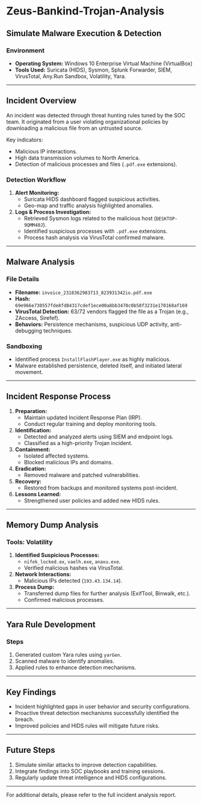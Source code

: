 # Zeus-Bankind-Trojan-Analysis

## Simulate Malware Execution & Detection

### Environment
- **Operating System:** Windows 10 Enterprise Virtual Machine (VirtualBox)
- **Tools Used:** Suricata (HIDS), Sysmon, Splunk Forwarder, SIEM, VirusTotal, Any.Run Sandbox, Volatility, Yara.

---

## Incident Overview

An incident was detected through threat hunting rules tuned by the SOC team. It originated from a user violating organizational policies by downloading a malicious file from an untrusted source. 

Key indicators:
- Malicious IP interactions.
- High data transmission volumes to North America.
- Detection of malicious processes and files (`.pdf.exe` extensions).

### Detection Workflow
1. **Alert Monitoring:**
   - Suricata HIDS dashboard flagged suspicious activities.
   - Geo-map and traffic analysis highlighted anomalies.
2. **Logs & Process Investigation:**
   - Retrieved Sysmon logs related to the malicious host (`DESKTOP-9QMM40J`).
   - Identified suspicious processes with `.pdf.exe` extensions.
   - Process hash analysis via VirusTotal confirmed malware.

---

## Malware Analysis

### File Details
- **Filename:** `invoice_2318362983713_823931342io.pdf.exe`
- **Hash:** `69e966e730557fde8fd84317cdef1ece00a8bb3470c0b58f3231e170168af169`
- **VirusTotal Detection:** 63/72 vendors flagged the file as a Trojan (e.g., ZAccess, Sirefef).
- **Behaviors:** Persistence mechanisms, suspicious UDP activity, anti-debugging techniques.

### Sandboxing
- Identified process `InstallFlashPlayer.exe` as highly malicious.
- Malware established persistence, deleted itself, and initiated lateral movement.

---

## Incident Response Process

1. **Preparation:**
   - Maintain updated Incident Response Plan (IRP).
   - Conduct regular training and deploy monitoring tools.
2. **Identification:**
   - Detected and analyzed alerts using SIEM and endpoint logs.
   - Classified as a high-priority Trojan incident.
3. **Containment:**
   - Isolated affected systems.
   - Blocked malicious IPs and domains.
4. **Eradication:**
   - Removed malware and patched vulnerabilities.
5. **Recovery:**
   - Restored from backups and monitored systems post-incident.
6. **Lessons Learned:**
   - Strengthened user policies and added new HIDS rules.

---

## Memory Dump Analysis

### Tools: Volatility
1. **Identified Suspicious Processes:**
   - `nifek_locked.ex`, `vaelh.exe`, `anaxu.exe`.
   - Verified malicious hashes via VirusTotal.
2. **Network Interactions:**
   - Malicious IPs detected (`193.43.134.14`).
3. **Process Dump:**
   - Transferred dump files for further analysis (ExifTool, Binwalk, etc.).
   - Confirmed malicious processes.

---

## Yara Rule Development

### Steps
1. Generated custom Yara rules using `yarGen`.
2. Scanned malware to identify anomalies.
3. Applied rules to enhance detection mechanisms.

---

## Key Findings

- Incident highlighted gaps in user behavior and security configurations.
- Proactive threat detection mechanisms successfully identified the breach.
- Improved policies and HIDS rules will mitigate future risks.

---

## Future Steps

1. Simulate similar attacks to improve detection capabilities.
2. Integrate findings into SOC playbooks and training sessions.
3. Regularly update threat intelligence and HIDS configurations.

---

For additional details, please refer to the full incident analysis report.
